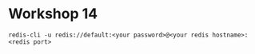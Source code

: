 #  Workshop 14
```
redis-cli -u redis://default:<your password>@<your redis hostname>:<redis port>
```